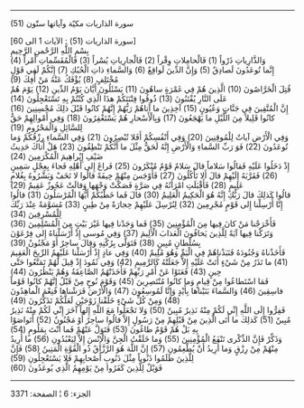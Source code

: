 ------------------------------------------------------------------------

(51) سورة الذاريات مكيّة وآياتها ستّون  
  
\[سورة الذاريات (51) : الآيات 1 الى 60\]  
بِسْمِ اللَّهِ الرَّحْمنِ الرَّحِيمِ  
وَالذَّارِياتِ ذَرْواً (1) فَالْحامِلاتِ وِقْراً (2) فَالْجارِياتِ يُسْراً (3) فَالْمُقَسِّماتِ أَمْراً
(4)  
إِنَّما تُوعَدُونَ لَصادِقٌ (5) وَإِنَّ الدِّينَ لَواقِعٌ (6) وَالسَّماءِ ذاتِ الْحُبُكِ (7) إِنَّكُمْ لَفِي
قَوْلٍ مُخْتَلِفٍ (8) يُؤْفَكُ عَنْهُ مَنْ أُفِكَ (9)  
قُتِلَ الْخَرَّاصُونَ (10) الَّذِينَ هُمْ فِي غَمْرَةٍ ساهُونَ (11) يَسْئَلُونَ أَيَّانَ يَوْمُ الدِّينِ (12)
يَوْمَ هُمْ عَلَى النَّارِ يُفْتَنُونَ (13) ذُوقُوا فِتْنَتَكُمْ هذَا الَّذِي كُنْتُمْ بِهِ تَسْتَعْجِلُونَ
(14)  
إِنَّ الْمُتَّقِينَ فِي جَنَّاتٍ وَعُيُونٍ (15) آخِذِينَ ما آتاهُمْ رَبُّهُمْ إِنَّهُمْ كانُوا قَبْلَ ذلِكَ
مُحْسِنِينَ (16) كانُوا قَلِيلاً مِنَ اللَّيْلِ ما يَهْجَعُونَ (17) وَبِالْأَسْحارِ هُمْ يَسْتَغْفِرُونَ
(18) وَفِي أَمْوالِهِمْ حَقٌّ لِلسَّائِلِ وَالْمَحْرُومِ (19)  
وَفِي الْأَرْضِ آياتٌ لِلْمُوقِنِينَ (20) وَفِي أَنْفُسِكُمْ أَفَلا تُبْصِرُونَ (21) وَفِي السَّماءِ
رِزْقُكُمْ وَما تُوعَدُونَ (22) فَوَ رَبِّ السَّماءِ وَالْأَرْضِ إِنَّهُ لَحَقٌّ مِثْلَ ما أَنَّكُمْ تَنْطِقُونَ
(23) هَلْ أَتاكَ حَدِيثُ ضَيْفِ إِبْراهِيمَ الْمُكْرَمِينَ (24)  
إِذْ دَخَلُوا عَلَيْهِ فَقالُوا سَلاماً قالَ سَلامٌ قَوْمٌ مُنْكَرُونَ (25) فَراغَ إِلى أَهْلِهِ فَجاءَ
بِعِجْلٍ سَمِينٍ (26) فَقَرَّبَهُ إِلَيْهِمْ قالَ أَلا تَأْكُلُونَ (27) فَأَوْجَسَ مِنْهُمْ خِيفَةً قالُوا لا
تَخَفْ وَبَشَّرُوهُ بِغُلامٍ عَلِيمٍ (28) فَأَقْبَلَتِ امْرَأَتُهُ فِي صَرَّةٍ فَصَكَّتْ وَجْهَها وَقالَتْ عَجُوزٌ
عَقِيمٌ (29)  
قالُوا كَذلِكَ قالَ رَبُّكِ إِنَّهُ هُوَ الْحَكِيمُ الْعَلِيمُ (30) قالَ فَما خَطْبُكُمْ أَيُّهَا الْمُرْسَلُونَ
(31) قالُوا إِنَّا أُرْسِلْنا إِلى قَوْمٍ مُجْرِمِينَ (32) لِنُرْسِلَ عَلَيْهِمْ حِجارَةً مِنْ طِينٍ (33)
مُسَوَّمَةً عِنْدَ رَبِّكَ لِلْمُسْرِفِينَ (34)  
فَأَخْرَجْنا مَنْ كانَ فِيها مِنَ الْمُؤْمِنِينَ (35) فَما وَجَدْنا فِيها غَيْرَ بَيْتٍ مِنَ الْمُسْلِمِينَ
(36) وَتَرَكْنا فِيها آيَةً لِلَّذِينَ يَخافُونَ الْعَذابَ الْأَلِيمَ (37) وَفِي مُوسى إِذْ أَرْسَلْناهُ
إِلى فِرْعَوْنَ بِسُلْطانٍ مُبِينٍ (38) فَتَوَلَّى بِرُكْنِهِ وَقالَ ساحِرٌ أَوْ مَجْنُونٌ (39)  
فَأَخَذْناهُ وَجُنُودَهُ فَنَبَذْناهُمْ فِي الْيَمِّ وَهُوَ مُلِيمٌ (40) وَفِي عادٍ إِذْ أَرْسَلْنا عَلَيْهِمُ
الرِّيحَ الْعَقِيمَ (41) ما تَذَرُ مِنْ شَيْءٍ أَتَتْ عَلَيْهِ إِلاَّ جَعَلَتْهُ كَالرَّمِيمِ (42) وَفِي ثَمُودَ
إِذْ قِيلَ لَهُمْ تَمَتَّعُوا حَتَّى حِينٍ (43) فَعَتَوْا عَنْ أَمْرِ رَبِّهِمْ فَأَخَذَتْهُمُ الصَّاعِقَةُ وَهُمْ
يَنْظُرُونَ (44)  
فَمَا اسْتَطاعُوا مِنْ قِيامٍ وَما كانُوا مُنْتَصِرِينَ (45) وَقَوْمَ نُوحٍ مِنْ قَبْلُ إِنَّهُمْ كانُوا
قَوْماً فاسِقِينَ (46) وَالسَّماءَ بَنَيْناها بِأَيْدٍ وَإِنَّا لَمُوسِعُونَ (47) وَالْأَرْضَ فَرَشْناها
فَنِعْمَ الْماهِدُونَ (48) وَمِنْ كُلِّ شَيْءٍ خَلَقْنا زَوْجَيْنِ لَعَلَّكُمْ تَذَكَّرُونَ (49)  
فَفِرُّوا إِلَى اللَّهِ إِنِّي لَكُمْ مِنْهُ نَذِيرٌ مُبِينٌ (50) وَلا تَجْعَلُوا مَعَ اللَّهِ إِلهاً آخَرَ
إِنِّي لَكُمْ مِنْهُ نَذِيرٌ مُبِينٌ (51) كَذلِكَ ما أَتَى الَّذِينَ مِنْ قَبْلِهِمْ مِنْ رَسُولٍ إِلاَّ قالُوا
ساحِرٌ أَوْ مَجْنُونٌ (52) أَتَواصَوْا بِهِ بَلْ هُمْ قَوْمٌ طاغُونَ (53) فَتَوَلَّ عَنْهُمْ فَما أَنْتَ
بِمَلُومٍ (54)  
وَذَكِّرْ فَإِنَّ الذِّكْرى تَنْفَعُ الْمُؤْمِنِينَ (55) وَما خَلَقْتُ الْجِنَّ وَالْإِنْسَ إِلاَّ لِيَعْبُدُونِ (56)
ما أُرِيدُ مِنْهُمْ مِنْ رِزْقٍ وَما أُرِيدُ أَنْ يُطْعِمُونِ (57) إِنَّ اللَّهَ هُوَ الرَّزَّاقُ ذُو الْقُوَّةِ
الْمَتِينُ (58) فَإِنَّ لِلَّذِينَ ظَلَمُوا ذَنُوباً مِثْلَ ذَنُوبِ أَصْحابِهِمْ فَلا يَسْتَعْجِلُونِ (59)  
فَوَيْلٌ لِلَّذِينَ كَفَرُوا مِنْ يَوْمِهِمُ الَّذِي يُوعَدُونَ (60)

------------------------------------------------------------------------

الجزء: 6 ¦ الصفحة: 3371
